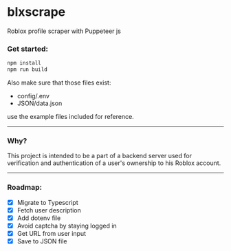 # blxscrape
Roblox profile scraper with Puppeteer js

### Get started:

```bash 
npm install
npm run build
```
Also make sure that those files exist:
- config/.env
- JSON/data.json

use the example files included for reference.

---------------
### Why?

This project is intended to be a part of a backend server used for verification and authentication of a user's ownership to his Roblox account.

---------------
### Roadmap:

- [X] Migrate to Typescript
- [X] Fetch user description
- [X] Add dotenv file
- [X] Avoid captcha by staying logged in
- [X] Get URL from user input
- [X] Save to JSON file
